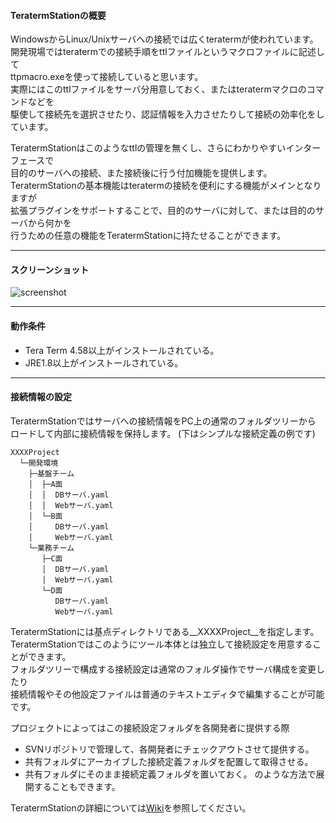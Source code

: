 #### TeratermStationの概要

WindowsからLinux/Unixサーバへの接続では広くteratermが使われています。  
開発現場ではteratermでの接続手順をttlファイルというマクロファイルに記述して  
ttpmacro.exeを使って接続していると思います。  
実際にはこのttlファイルをサーバ分用意しておく、またはteratermマクロのコマンドなどを  
駆使して接続先を選択させたり、認証情報を入力させたりして接続の効率化をしています。  

TeratermStationはこのようなttlの管理を無くし、さらにわかりやすいインターフェースで  
目的のサーバへの接続、また接続後に行う付加機能を提供します。  
TeratermStationの基本機能はteratermの接続を便利にする機能がメインとなりますが  
拡張プラグインをサポートすることで、目的のサーバに対して、または目的のサーバから何かを  
行うための任意の機能をTeratermStationに持たせることができます。  

***

#### スクリーンショット
![screenshot](https://github.com/turbou/TeratermStation/wiki/images/screenshot.png)

***

#### 動作条件
- Tera Term 4.58以上がインストールされている。
- JRE1.8以上がインストールされている。

***

#### 接続情報の設定
TeratermStationではサーバへの接続情報をPC上の通常のフォルダツリーから  
ロードして内部に接続情報を保持します。 (下はシンプルな接続定義の例です)  
```
XXXXProject
  └─開発環境
    ├─基盤チーム
    │  ├─A面
    │  │  DBサーバ.yaml
    │  │  Webサーバ.yaml
    │  └─B面
    │     DBサーバ.yaml
    │     Webサーバ.yaml
    └─業務チーム
       ├─C面
       │  DBサーバ.yaml
       │  Webサーバ.yaml
       └─D面
          DBサーバ.yaml
          Webサーバ.yaml
```
TeratermStationには基点ディレクトリである__XXXXProject__を指定します。  
TeratermStationではこのようにツール本体とは独立して接続設定を用意することができます。  
フォルダツリーで構成する接続設定は通常のフォルダ操作でサーバ構成を変更したり  
接続情報やその他設定ファイルは普通のテキストエディタで編集することが可能です。  

プロジェクトによってはこの接続設定フォルダを各開発者に提供する際
- SVNリポジトリで管理して、各開発者にチェックアウトさせて提供する。
- 共有フォルダにアーカイブした接続定義フォルダを配置して取得させる。
- 共有フォルダにそのまま接続定義フォルダを置いておく。
のような方法で展開することもできます。

TeratermStationの詳細については[Wiki](https://github.com/turbou/TeratermStation/wiki)を参照してください。
